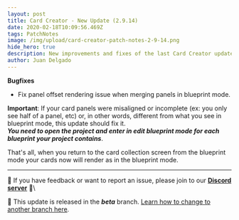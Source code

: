 ```yaml
---
layout: post
title: Card Creator - New Update (2.9.14)
date: 2020-02-18T10:09:56.469Z
tags: PatchNotes
image: /img/upload/card-creator-patch-notes-2-9-14.png
hide_hero: true
description: New improvements and fixes of the last Card Creator update!
author: Juan Delgado
---
```

<!--StartFragment-->

**Bugfixes**

* Fix panel offset rendering issue when merging panels in blueprint mode.


**Important**: If your card panels were misaligned or incomplete (ex: you only see half of a panel, etc) or, in other words, different from what you see in blueprint mode, this update should fix it.\
***You need to open the project and enter in edit blueprint mode for each blueprint your project contains***.

That's all, when you return to the card collection screen from the blueprint mode your cards now will render as in the blueprint mode.

---

📌 If you have feedback or want to report an issue, please join to our **[Discord server](http://discord.gg/pixelatto)** 💬\

📌 This update is released in the ***beta*** branch. [Learn how to change to another branch here](/blog/beta-and-legacy-versions).